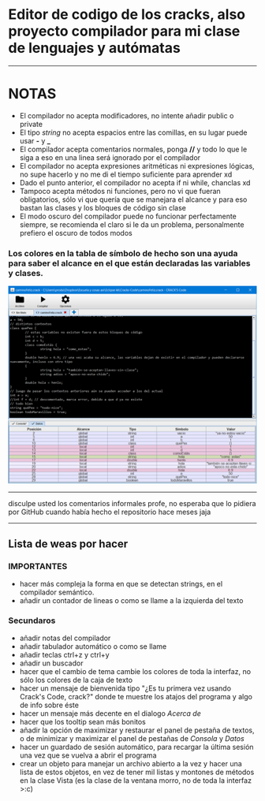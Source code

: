 # Editor de codigo de los cracks, also proyecto compilador para mi clase de lenguajes y autómatas
--------------------------------
# NOTAS
- El compilador no acepta modificadores, no intente añadir public o private
- El tipo <i>string</i> no acepta espacios entre las comillas, en su lugar puede usar <b>-</b> y <b>_</b>
- El compilador acepta comentarios normales, ponga <b>//</b> y todo lo que le siga a eso en una linea será ignorado por el compilador
- El compilador no acepta expresiones aritméticas ni expresiones lógicas, no supe hacerlo y no me di el tiempo suficiente para aprender xd
- Dado el punto anterior, el compilador no acepta if ni while, chanclas xd
- Tampoco acepta métodos ni funciones, pero no vi que fueran obligatorios, sólo vi que quería que se manejara el alcance y para eso bastan las clases y los bloques de código sin clase
- El modo oscuro del compilador puede no funcionar perfectamente siempre, se recomienda el claro si le da un problema, personalmente prefiero el oscuro de todos modos

### Los colores en la tabla de símbolo de hecho son una ayuda para saber el alcance en el que están declaradas las variables y clases.
![Imagen del camino feliz](/img/caminoFeliz.png)


---------------------------------------
disculpe usted los comentarios informales profe, no esperaba que lo pidiera por GitHub cuando había hecho el repositorio hace meses jaja


-----------------------------------
## Lista de weas por hacer
### IMPORTANTES
- hacer más compleja la forma en que se detectan strings, en el compilador semántico.
- añadir un contador de lineas o como se llame a la izquierda del texto
### Secundaros
- añadir notas del compilador
- añadir tabulador automático o como se llame
- añadir teclas ctrl+z y ctrl+y
- añadir un buscador
- hacer que el cambio de tema cambie los colores de toda la interfaz, no sólo los colores de la caja de texto
- hacer un mensaje de bienvenida tipo "¿Es tu primera vez usando Crack's Code, crack?" donde te muestre los atajos del programa y algo de info sobre éste
- hacer un mensaje más decente en el dialogo <i>Acerca de</i>
- hacer que los tooltip	sean más bonitos
- añadir la opción de maximizar y restaurar el panel de pestaña de textos, o de minimizar y maximizar el panel de pestañas de <i>Consola</i> y <i>Datos</i>
- hacer un guardado de sesión automático, para recargar la última sesión una vez que se vuelva a abrir el programa
- crear un objeto para manejar un archivo abierto a la vez y hacer una lista de estos objetos, en vez de tener mil listas y montones de métodos en la clase Vista (es la clase de la ventana morro, no de toda la interfaz >:c)